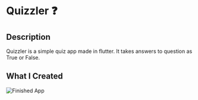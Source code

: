 
# Quizzler ❓

## Description

Quizzler is a simple quiz app made in flutter. It takes answers to question as True or False.

## What I Created

![Finished App](https://github.com/londonappbrewery/Images/blob/master/quizzler-demo.gif)
